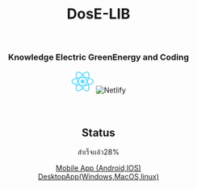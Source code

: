 <h1 align="center">DosE-LIB</h1>
<br/>
<h3 align="center">Knowledge Electric GreenEnergy and Coding</h3>
<div align="center">
<img src="https://github.com/devicons/devicon/blob/v2.15.1/icons/react/react-original.svg" alt="ReactJS" width="45" height="45"/>
<img src="https://miro.medium.com/max/2400/0*BRl-uL7N9LF-1hiD.png" alt="Netlify" width="45" height="45"/>
</div>
<br/><br/>
<h2 align="center">Status</h2>
<div align="center">
<p>สำเร็จเเล้ว28%</p>
<a href="https://drive.google.com/file/d/1UotEh4ZCtyWp7B7tY3CrBkcGEs2S8s50/view?usp=share_link">Mobile App (Android,IOS)</a>
 <br/>
<a href="https://drive.google.com/file/d/1FsXXVSqk2kuI3TJvQO0beaSuav3RjE1C/view?usp=share_link">DesktopApp(Windows,MacOS,linux)</a><br/>
</div>
